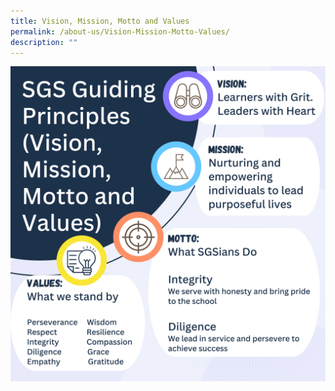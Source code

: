 ```yaml
---
title: Vision, Mission, Motto and Values
permalink: /about-us/Vision-Mission-Motto-Values/
description: ""
---
```

![](/images/sgsvmmv.png)
